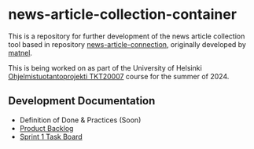 # news-article-collection-container

This is a repository for further development of the news article collection tool based in repository [news-article-connection](https://github.com/uh-dcm/news-article-collection), originally developed by [matnel](https://github.com/matnel).

This is being worked on as part of the University of Helsinki [Ohjelmistuotantoprojekti TKT20007](https://github.com/HY-TKTL/TKT20007-Ohjelmistotuotantoprojekti) course for the summer of 2024.

## Development Documentation

- Definition of Done & Practices (Soon)
- [Product Backlog](https://github.com/orgs/uh-dcm/projects/3/views/1)
- [Sprint 1 Task Board](https://github.com/orgs/uh-dcm/projects/6/views/1)
